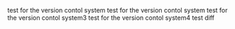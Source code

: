 test for the version contol system
test for the version contol system
test for the version contol system3
test for the version contol system4
test diff
